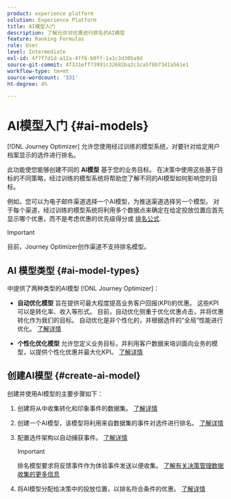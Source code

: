 ```yaml
---
product: experience platform
solution: Experience Platform
title: AI模型入门
description: 了解允许对优惠进行排名的AI模型
feature: Ranking Formulas
role: User
level: Intermediate
exl-id: 4f7f7d1d-a12a-4ff6-b0ff-1a1c3d305a9d
source-git-commit: 4f331eff73991c32682ba2c1ca5f6b7341a561e1
workflow-type: tm+mt
source-wordcount: '331'
ht-degree: 4%

---
```


# AI模型入门 {#ai-models}

[!DNL Journey Optimizer] 允许您使用经过训练的模型系统，对要针对给定用户档案显示的选件进行排名。

此功能使您能够创建不同的 **AI模型** 基于您的业务目标。 在决策中使用这些基于目标的不同策略，经过训练的模型系统将帮助您了解不同的AI模型如何影响您的目标。

例如，您可以为电子邮件渠道选择一个AI模型，为推送渠道选择另一个模型。 对于每个渠道，经过训练的模型系统将利用多个数据点来确定在给定投放位置应首先显示哪个优惠，而不是考虑优惠的优先级得分或 [排名公式](create-ranking-formulas.md).

>[!IMPORTANT]
>
>目前，Journey Optimizer创作渠道不支持排名模型。

## AI 模型类型 {#ai-model-types}

中提供了两种类型的AI模型 [!DNL Journey Optimizer]：

* **自动优化模型** 旨在提供可最大程度提高业务客户回报(KPI)的优惠。 这些KPI可以是转化率、收入等形式。 目前，自动优化侧重于优化优惠点击，并将优惠转化作为我们的目标。 自动优化是非个性化的，并根据选件的“全局”性能进行优化。 [了解详情](auto-optimization-model.md)

* **个性化优化模型** 允许您定义业务目标，并利用客户数据来培训面向业务的模型，以提供个性化优惠并最大化KPI。 [了解详情](personalized-optimization-model.md)

## 创建AI模型 {#create-ai-model}

创建并使用AI模型的主要步骤如下：

1. 创建将从中收集转化和印象事件的数据集。 [了解详情](../data-collection/create-dataset.md)

1. 创建一个AI模型，该模型将利用来自数据集的事件对选件进行排名。 [了解详情](create-ranking-strategies.md)

1. 配置选件架构以自动捕获事件。 [了解详情](../data-collection/schema-requirement.md)

   >[!IMPORTANT]
   >
   >排名模型要求将反馈事件作为体验事件发送以便收集。 [了解有关决策管理数据收集的更多信息](../data-collection/data-collection.md)

1. 将AI模型分配给决策中的投放位置，以排名符合条件的优惠。 [了解详情](../offer-activities/configure-offer-selection.md)
